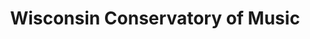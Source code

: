 ---
title: Wisconsin Conservatory of Music
type: Website Redesign
role: FE + BE Developer
platform: WordPress
link: https://www.wcmusic.org/
priority: 2
---